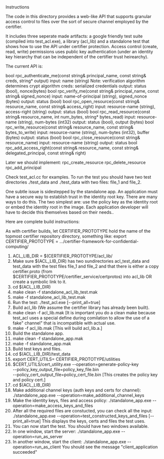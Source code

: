 Instructions

The code in this directory provides a web-like API that supports granular access
control to files over the sort of secure channel employed by the certifier.

It includes three seperate made artifacts: a google friendly test suite (compiled
into test_acl.exe), a library (acl_lib) and a standalone test that shows how to
use the API under certifier protection.  Access control (create, read, write)
permissions uses public key authentication (under an identity key hierarchy that
can be independent of the certifier trust heirearchy).

The current API is:

bool rpc_authenticate_me(const string& principal_name, const string& creds, string* output)
  input: name (string)  Note: verification algorithm determines crypt algorithm
         creds: serialized credentials
  output: status (bool), nonce(bytes)
bool rpc_verify_me(const string& principal_name, const string& signed_nonce)
  input: name-of-principal (string), signed_nonce (bytes)
  output: status (bool)
bool rpc_open_resource(const string& resource_name, const string& access_right)
  input: resource-name (string), access-right (string)
  output: status (bool)
bool rpc_read_resource(const string& resource_name, int num_bytes, string* bytes_read)
  input: resource-name (string), num-bytes (int32)
  output: status (bool), output (bytes)
bool rpc_write_resource(const string& resource_name, const string& bytes_to_write)
  input: resource-name (string), num-bytes (int32), buffer (bytes)
  output: status (bool)
bool rpc_close_resource(const string& resource_name)
  input: resource-name (string)
  output: status
bool rpc_add_access_right(const string& resource_name, const string& delegated_principal,
                          const string& right)

Later we should implement:
rpc_create_resource
rpc_delete_resource
rpc_add_principal

Check test_acl.cc for examples.  To run the test you should have two test directories
./test_data and ./test_data with two files: file_1 and file_2.

One subtle issue is sidestepped by the standalone app.  An application must have a secure
way to establish trust in the identity root key. There are many ways to do this.  The
two simplest are: use the policy key as the identity root or embed the identity root
in the image.  Each application developer will have to decide this themselves based on
their needs..

Here are complete build instructions:

  As with certifier builds, let CERTIFIER_PROTOTYPE hold the name of the topmost certifier
  repository directory, something like:
     export CERTIFIER_PROTOTYPE = .../certifier-framework-for-confidential-computing/

  1.  ACL_LIB_DIR = $(CERTIFIER_PROTOTYPE/acl_lib/
  2.  Make sure $(ACL_LIB_DIR) has two sundirectories acl_test_data and test_data with the
      test files file_1 and file_2 and that there is either a copy certifier.proto
      (from $CERTIFIER_PROTOTYPE/certifier_service/certprotos) into acl_lib OR create
      a symbolic link to it.
  3.  cd $(ACL_LIB_DIR)
  4.  make clean -f standalone_acl_lib_test.mak
  5.  make -f standalone_acl_lib_test.mak
  6.  Run the test: ./test_acl.exe [--print_all=true]
  7.  Build acl_lib (We assume the certifier library has already been built). 
  8.  make clean -f acl_lib.mak  [It is important you do a clean make because
      test_acl uses a special define during comilation to allow the use of a 
      fake" channel" that is incompatible with actual use.
  8.  make -f acl_lib.mak  [This will build acl_lib.a.]
  9.  Build the standalone app.
  10. make clean -f standalone_app.mak
  11. make -f standalone_app.mak
  12. Build test keys and files.
  13. cd $(ACL_LIB_DIR)/test_data
  14. export CERT_UTILS= CERTIFIER_PROTOTYPE/utilities
  15. $CERT_UTILS/cert_utility.exe --operation=generate-policy-key  \
                    --policy_key_output_file=policy_key_file.bin \
                     --policy_cert_output_file=policy_cert_file.bin
      [This creates the policy key and policy cert.]
  16. cd $(ACL_LIB_DIR)
  17. Make additional channel keys (auth keys and certs for channel):
      ./standalone_app.exe --operation=make_additional_channel_keys
  18. Make the identity keys, files and access policy:
      ./standalone_app.exe --operation=make_access_keys_and_files
  19. After all the required files are constucted, you can check all the input:
      ./standalone_app.exe --operation=test_constructed_keys_and_files [--print_all=true]
      This displays the keys, certs and files the test uses.
  20. You can now start the test.  You should have two windows available.
  21. In one window, start the server:
      ./standalone_app.exe --operation=run_as_server
  22. In another window, start the client:
      ./standalone_app.exe --operation=run_as_client
You should see the message "client_application succeeded"

